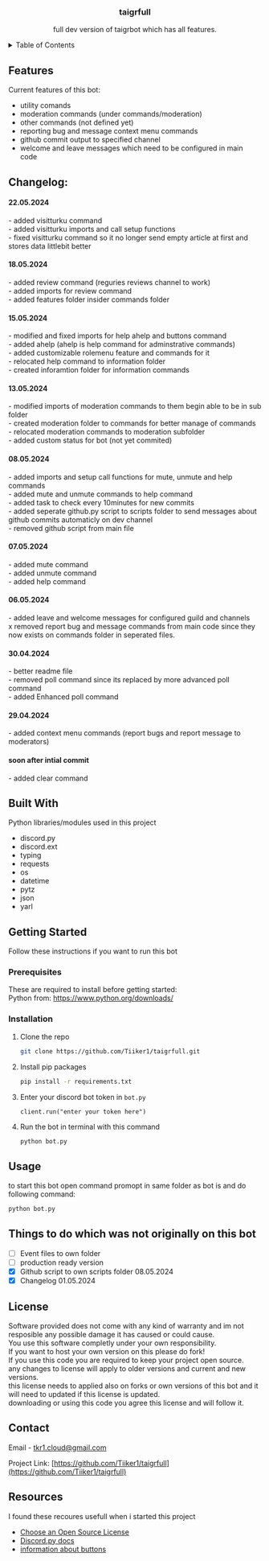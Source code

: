 <div align="center">
  <h3 align="center">taigrfull</h3>
  <p align="center">
    full dev version of taigrbot which has all features.
  </p>
</div>


<!-- TABLE OF CONTENTS -->
<details>
  <summary>Table of Contents</summary>
  <ol>
    <li>
      <a href="#Features">Features</a>
      <ul>
        <li><a href="#built-with">Built With</a></li>
      </ul>
    </li>
    <li>
      <a href="#getting-started">Getting Started</a>
      <ul>
        <li><a href="#prerequisites">Prerequisites</a></li>
        <li><a href="#installation">Installation</a></li>
      </ul>
    </li>
    <li><a href="#usage">Usage</a></li>
    <li><a href="#roadmap">Roadmap</a></li>
    <li><a href="#license">License</a></li>
    <li><a href="#contact">Contact</a></li>
    <li><a href="#acknowledgments">Acknowledgments</a></li>
  </ol>
</details>

<!-- ABOUT THE PROJECT -->
## Features

Current features of this bot:<br>
- utility comands<br>
- moderation commands (under commands/moderation)<br>
- other commands (not defined yet)
- reporting bug and message context menu commands<br>
- github commit output to specified channel<br>
- welcome and leave messages which need to be configured in main code<br>

## Changelog:

<h4>22.05.2024</h4>
- added visitturku command<br>
- added visitturku imports and call setup functions<br>
- fixed visitturku command so it no longer send empty article at first and stores data littlebit better<br>

<h4>18.05.2024</h4>
- added review command (reguries reviews channel to work)<br>
- added imports for review command<br>
- added features folder insider commands folder<br>

<h4>15.05.2024</h4>
- modified and fixed imports for help ahelp and buttons command<br>
- added ahelp (ahelp is help command for adminstrative commands)<br>
- added customizable rolemenu feature and commands for it<br>
- relocated help command to information folder<br>
- created inforamtion folder for information commands<br>

<h4>13.05.2024</h4>
- modified imports of moderation commands to them begin able to be in sub folder<br>
- created moderation folder to commands for better manage of commands<br>
- relocated moderation commands to moderation subfolder<br>
- added custom status for bot (not yet commited)

<h4>08.05.2024</h4>
- added imports and setup call functions for mute, unmute and help commands<br>
- added mute and unmute commands to help command<br>
- added task to check every 10minutes for new commits<br>
- added seperate github.py script to scripts folder to send messages about github commits automaticly on dev channel<br>
- removed github script from main file<br>

<h4>07.05.2024</h4>
- added mute command<br>
- added unmute command<br>
- added help command<br>

<h4>06.05.2024</h4>
- added leave and welcome messages for configured guild and channels<br>
x removed report bug and message commands from main code since they now exists on commands folder in seperated files.<br>

<h4>30.04.2024</h4>
- better readme file<br>
- removed poll command since its replaced by more advanced poll command<br>
- added Enhanced poll command<br>

<h4>29.04.2024</h4>
- added context menu commands (report bugs and report message to moderators)
<h4>soon after intial commit</h4>
- added clear command

## Built With

Python libraries/modules used in this project

* discord.py
* discord.ext
* typing
* requests
* os
* datetime
* pytz
* json
* yarl


<!-- GETTING STARTED -->
## Getting Started

Follow these instructions if you want to run this bot

### Prerequisites
These are required to install before getting started:<br>
Python from: https://www.python.org/downloads/

### Installation

1. Clone the repo
   ```sh
   git clone https://github.com/Tiiker1/taigrfull.git
   ```
2. Install pip packages
   ```sh
   pip install -r requirements.txt
   ```
3. Enter your discord bot token in `bot.py`
   ```
   client.run("enter your token here")
   ```
4. Run the bot in terminal with this command
   ```sh
   python bot.py
   ```


<!-- USAGE EXAMPLES -->
## Usage

to start this bot open command promopt in same folder as bot is and do following command:
   ```sh
   python bot.py
   ```

<!-- ROADMAP -->
## Things to do which was not originally on this bot

- [ ] Event files to own folder
- [ ] production ready version
- [x] Github script to own scripts folder 08.05.2024
- [x] Changelog 01.05.2024

<!-- LICENSE -->
## License

Software provided does not come with any kind of warranty and im not resposible any possible damage it has caused or could cause.<br>
You use this software completly under your own responsibility.<br>
If you want to host your own version on this please do fork!<br>
If you use this code you are required to keep your project open source.<br>
any changes to license will apply to older versions and current and new versions.<br>
this license needs to applied also on forks or own versions of this bot and it will need to updated if this license is updated.<br>
downloading or using this code you agree this license and will follow it.<br>

<!-- CONTACT -->
## Contact

Email -  tkr1.cloud@gmail.com

Project Link: [https://github.com/Tiiker1/taigrfull](https://github.com/Tiiker1/taigrfull)


<!-- ACKNOWLEDGMENTS -->
## Resources

I found these recoures usefull when i started this project

* [Choose an Open Source License](https://choosealicense.com)
* [Discord.py docs](https://discordpy.readthedocs.io/en/stable/)
* [information about buttons](https://gist.github.com/lykn/bac99b06d45ff8eed34c2220d86b6bf4)
  

